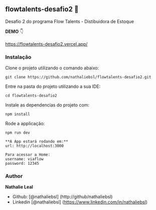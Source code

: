 ## flowtalents-desafio2 :pushpin:

Desafio 2 do programa Flow Talents - Distibuidora de Estoque 


**DEMO** :point_down: <br></br>
https://flowtalents-desafio2.vercel.app/

### Instalação
Clone o projeto utilizando o comando abaixo:

```
git clone https://github.com/nathaliebsl/flowtalents-desafio2.git
```

Entre na pasta do projeto utilizando a sua IDE:
```
cd flowtalents-desafio2
```

Instale as dependencias do projeto com:
```
npm install
```

Rode a applicação:
```
npm run dev

**A App estará rodando em:** 
url: http://localhost:3000

Para acessar a Home:
username: viaflow 
password: 12345
```

### Author
**Nathalie Leal**
* Github: [@nathaliebsl] (http://github/nathaliebsl)
* Linkedin [@nathaliebsl] (https://www.linkedin.com/in/nathaliebsl)
